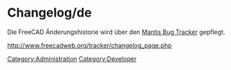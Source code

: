 # Changelog/de

 Die FreeCAD Änderungshistorie wird über den [Mantis Bug Tracker](http://de.wikipedia.org/wiki/Mantis_Bug_Tracker) gepflegt.

<http://www.freecadweb.org/tracker/changelog_page.php>




[Category:Administration](Category:Administration.md) [Category:Developer](Category:Developer.md)
